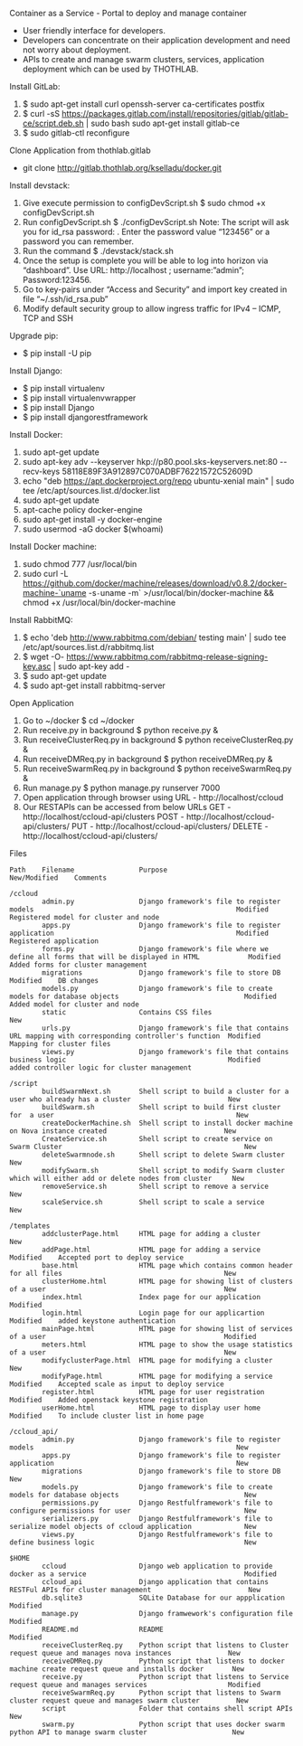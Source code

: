 Container as a Service - Portal to deploy and manage container
* User friendly interface for developers.
* Developers can concentrate on their application development and need not worry about deployment.
* APIs to create and manage swarm clusters, services, application deployment which can be used by THOTHLAB.

Install GitLab:

1. $ sudo apt-get install curl openssh-server ca-certificates postfix
2. $ curl -sS https://packages.gitlab.com/install/repositories/gitlab/gitlab-ce/script.deb.sh | sudo bash sudo apt-get install gitlab-ce
3. $ sudo gitlab-ctl reconfigure

Clone Application from thothlab.gitlab

* git clone http://gitlab.thothlab.org/kselladu/docker.git

Install devstack:

1. Give execute permission to configDevScript.sh
      $ sudo chmod +x configDevScript.sh 
2. Run configDevScript.sh
      $ ./configDevScript.sh
Note: The script will ask you for id_rsa password: . Enter the password value “123456” or a password you can remember.
3. Run the command 
      $ ./devstack/stack.sh
4. Once the setup is complete you will be able to log into horizon via “dashboard”. Use URL: http://localhost ; username:”admin”; Password:123456.
5. Go to key-pairs under “Access and Security” and import key created in file “~/.ssh/id_rsa.pub” 
6. Modify default security group to allow ingress traffic for IPv4 – ICMP, TCP and SSH

Upgrade pip:

* $ pip install -U pip


Install Django:

* $ pip install virtualenv
* $ pip install virtualenvwrapper
* $ pip install Django
* $ pip install djangorestframework

Install Docker:

1. sudo apt-get update
2. sudo apt-key adv --keyserver hkp://p80.pool.sks-keyservers.net:80 --recv-keys 58118E89F3A912897C070ADBF76221572C52609D
3. echo "deb https://apt.dockerproject.org/repo ubuntu-xenial main" | sudo tee /etc/apt/sources.list.d/docker.list
4. sudo apt-get update
5. apt-cache policy docker-engine
6. sudo apt-get install -y docker-engine
7. sudo usermod -aG docker $(whoami)

Install Docker machine:

1. sudo chmod 777 /usr/local/bin
2. sudo curl -L https://github.com/docker/machine/releases/download/v0.8.2/docker-machine-`uname -s`-`uname -m` >/usr/local/bin/docker-machine && \
chmod +x /usr/local/bin/docker-machine

Install RabbitMQ:

1. $ echo 'deb http://www.rabbitmq.com/debian/ testing main' |
sudo tee /etc/apt/sources.list.d/rabbitmq.list
2. $ wget -O- https://www.rabbitmq.com/rabbitmq-release-signing-key.asc |
sudo apt-key add -	
3. $ sudo apt-get update
4. $ sudo apt-get install rabbitmq-server


Open Application

1. Go to ~/docker
      $ cd ~/docker
2. Run receive.py in background
      $ python receive.py &
3. Run receiveClusterReq.py in background
      $ python receiveClusterReq.py &
4. Run receiveDMReq.py in background
      $ python receiveDMReq.py &
5. Run receiveSwarmReq.py in background
      $ python receiveSwarmReq.py &  
6. Run manage.py
      $ python manage.py runserver 7000
7. Open application through browser using URL - http://localhost/ccloud
8. Our RESTAPIs can be accessed from below URLs 
            GET     - http://localhost/ccloud-api/clusters
            POST    - http://localhost/ccloud-api/clusters/
            PUT     - http://localhost/ccloud-api/clusters/<ID>
            DELETE  - http://localhost/ccloud-api/clusters/<ID>

Files

	Path	Filename				Purpose																						New/Modified	Comments
	
	/ccloud	
	        admin.py				Django framework's file to register models													Modified	Registered model for cluster and node
			apps.py					Django framework's file to register application												Modified	Registered application
			forms.py				Django framework's file where we define all forms that will be displayed in HTML			Modified	Added forms for cluster management
			migrations				Django framework's file to store DB															Modified	DB changes
			models.py				Django framework's file to create models for database objects								Modified	Added model for cluster and node
			static					Contains CSS files																			New	
			urls.py					Django framework's file that contains URL mapping with corresponding controller's function	Modified	Mapping for cluster files
			views.py				Django framework's file that contains business logic										Modified	added controller logic for cluster management
	
	/script	
	        buildSwarmNext.sh		Shell script to build a cluster for a user who already has a cluster						New	
			buildSwarm.sh			Shell script to build first cluster for  a user												New	
			createDockerMachine.sh	Shell script to install docker machine on Nova instance created								New	
			CreateService.sh		Shell script to create service on Swarm Cluster												New	
			deleteSwarmnode.sh		Shell script to delete Swarm cluster														New	
			modifySwarm.sh			Shell script to modify Swarm cluster which will either add or delete nodes from cluster		New	
			removeService.sh		Shell script to remove a service															New	
			scaleService.sh			Shell script to scale a service																New	
    
    /templates
	        addclusterPage.html		HTML page for adding a cluster																New	
			addPage.html			HTML page for adding a service																Modified	Accepted port to deploy service
			base.html				HTML page which contains common header for all files										New	
			clusterHome.html		HTML page for showing list of clusters of a user											New	
			index.html				Index page for our application																Modified	
			login.html				Login page for our applicartion																Modified	added keystone authentication
			mainPage.html			HTML page for showing list of services of a user											Modified	
			meters.html				HTML page to show the usage statistics of a user											New	
			modifyclusterPage.html	HTML page for modifying a cluster															New	
			modifyPage.html			HTML page for modifying a service															Modified	Accepted scale as input to deploy service
			register.html			HTML page for user registration																Modified	Added openstack keystone registration
			userHome.html			HTML page to display user home 																Modified	To include cluster list in home page
    
    /ccloud_api/	
			admin.py				Django framework's file to register models													New	
			apps.py					Django framework's file to register application												New	
			migrations				Django framework's file to store DB															New	
			models.py				Django framework's file to create models for database objects								New	
			permissions.py			Django Restfulframework's file to configure permissions for user							New	
			serializers.py			Django Restfulframework's file to serialize model objects of ccloud application				New	
			views.py				Django Restfulframework's file to define business logic										New
	
	$HOME
            ccloud                  Django web application to provide docker as a service                                       Modified        
            ccloud_api              Django application that contains RESTFul APIs for cluster management                        New
            db.sqlite3              SQLite Database for our appplication                                                        Modified
            manage.py               Django framwework's configuration file                                                      Modified
            README.md               README                                                                                      Modified
            receiveClusterReq.py    Python script that listens to Cluster request queue and manages nova instances              New
            receiveDMReq.py         Python script that listens to docker machine create request queue and installs docker       New
            receive.py              Python script that listens to Service request queue and manages services                    Modified
            receiveSwarmReq.py      Python script that listens to Swarm cluster request queue and manages swarm cluster         New
            script                  Folder that contains shell script APIs                                                      New
            swarm.py                Python script that uses docker swarm python API to manage swarm cluster                     New